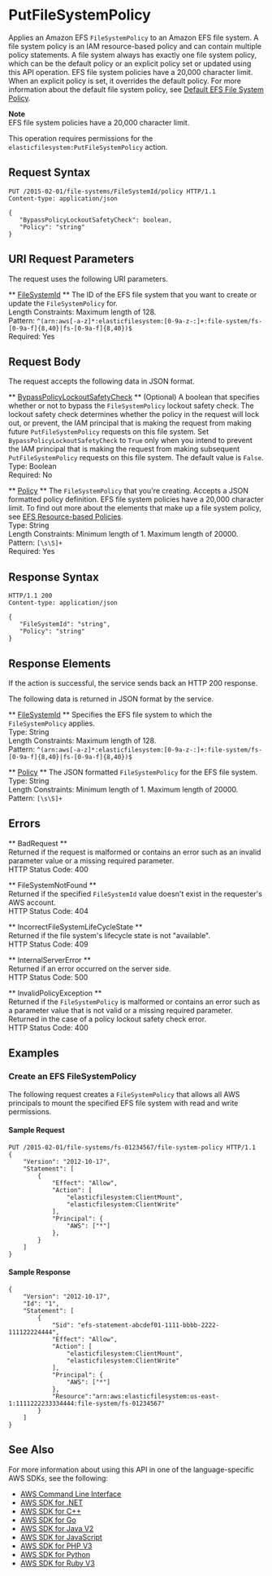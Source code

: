 # PutFileSystemPolicy<a name="API_PutFileSystemPolicy"></a>

Applies an Amazon EFS `FileSystemPolicy` to an Amazon EFS file system\. A file system policy is an IAM resource\-based policy and can contain multiple policy statements\. A file system always has exactly one file system policy, which can be the default policy or an explicit policy set or updated using this API operation\. EFS file system policies have a 20,000 character limit\. When an explicit policy is set, it overrides the default policy\. For more information about the default file system policy, see [Default EFS File System Policy](https://docs.aws.amazon.com/efs/latest/ug/iam-access-control-nfs-efs.html#default-filesystempolicy)\. 

**Note**  
EFS file system policies have a 20,000 character limit\.

This operation requires permissions for the `elasticfilesystem:PutFileSystemPolicy` action\.

## Request Syntax<a name="API_PutFileSystemPolicy_RequestSyntax"></a>

```
PUT /2015-02-01/file-systems/FileSystemId/policy HTTP/1.1
Content-type: application/json

{
   "BypassPolicyLockoutSafetyCheck": boolean,
   "Policy": "string"
}
```

## URI Request Parameters<a name="API_PutFileSystemPolicy_RequestParameters"></a>

The request uses the following URI parameters\.

 ** [FileSystemId](#API_PutFileSystemPolicy_RequestSyntax) **   <a name="efs-PutFileSystemPolicy-request-FileSystemId"></a>
The ID of the EFS file system that you want to create or update the `FileSystemPolicy` for\.  
Length Constraints: Maximum length of 128\.  
Pattern: `^(arn:aws[-a-z]*:elasticfilesystem:[0-9a-z-:]+:file-system/fs-[0-9a-f]{8,40}|fs-[0-9a-f]{8,40})$`   
Required: Yes

## Request Body<a name="API_PutFileSystemPolicy_RequestBody"></a>

The request accepts the following data in JSON format\.

 ** [BypassPolicyLockoutSafetyCheck](#API_PutFileSystemPolicy_RequestSyntax) **   <a name="efs-PutFileSystemPolicy-request-BypassPolicyLockoutSafetyCheck"></a>
\(Optional\) A boolean that specifies whether or not to bypass the `FileSystemPolicy` lockout safety check\. The lockout safety check determines whether the policy in the request will lock out, or prevent, the IAM principal that is making the request from making future `PutFileSystemPolicy` requests on this file system\. Set `BypassPolicyLockoutSafetyCheck` to `True` only when you intend to prevent the IAM principal that is making the request from making subsequent `PutFileSystemPolicy` requests on this file system\. The default value is `False`\.   
Type: Boolean  
Required: No

 ** [Policy](#API_PutFileSystemPolicy_RequestSyntax) **   <a name="efs-PutFileSystemPolicy-request-Policy"></a>
The `FileSystemPolicy` that you're creating\. Accepts a JSON formatted policy definition\. EFS file system policies have a 20,000 character limit\. To find out more about the elements that make up a file system policy, see [EFS Resource\-based Policies](https://docs.aws.amazon.com/efs/latest/ug/access-control-overview.html#access-control-manage-access-intro-resource-policies)\.   
Type: String  
Length Constraints: Minimum length of 1\. Maximum length of 20000\.  
Pattern: `[\s\S]+`   
Required: Yes

## Response Syntax<a name="API_PutFileSystemPolicy_ResponseSyntax"></a>

```
HTTP/1.1 200
Content-type: application/json

{
   "FileSystemId": "string",
   "Policy": "string"
}
```

## Response Elements<a name="API_PutFileSystemPolicy_ResponseElements"></a>

If the action is successful, the service sends back an HTTP 200 response\.

The following data is returned in JSON format by the service\.

 ** [FileSystemId](#API_PutFileSystemPolicy_ResponseSyntax) **   <a name="efs-PutFileSystemPolicy-response-FileSystemId"></a>
Specifies the EFS file system to which the `FileSystemPolicy` applies\.  
Type: String  
Length Constraints: Maximum length of 128\.  
Pattern: `^(arn:aws[-a-z]*:elasticfilesystem:[0-9a-z-:]+:file-system/fs-[0-9a-f]{8,40}|fs-[0-9a-f]{8,40})$` 

 ** [Policy](#API_PutFileSystemPolicy_ResponseSyntax) **   <a name="efs-PutFileSystemPolicy-response-Policy"></a>
The JSON formatted `FileSystemPolicy` for the EFS file system\.  
Type: String  
Length Constraints: Minimum length of 1\. Maximum length of 20000\.  
Pattern: `[\s\S]+` 

## Errors<a name="API_PutFileSystemPolicy_Errors"></a>

 ** BadRequest **   
Returned if the request is malformed or contains an error such as an invalid parameter value or a missing required parameter\.  
HTTP Status Code: 400

 ** FileSystemNotFound **   
Returned if the specified `FileSystemId` value doesn't exist in the requester's AWS account\.  
HTTP Status Code: 404

 ** IncorrectFileSystemLifeCycleState **   
Returned if the file system's lifecycle state is not "available"\.  
HTTP Status Code: 409

 ** InternalServerError **   
Returned if an error occurred on the server side\.  
HTTP Status Code: 500

 ** InvalidPolicyException **   
Returned if the `FileSystemPolicy` is malformed or contains an error such as a parameter value that is not valid or a missing required parameter\. Returned in the case of a policy lockout safety check error\.  
HTTP Status Code: 400

## Examples<a name="API_PutFileSystemPolicy_Examples"></a>

### Create an EFS FileSystemPolicy<a name="API_PutFileSystemPolicy_Example_1"></a>

The following request creates a `FileSystemPolicy` that allows all AWS principals to mount the specified EFS file system with read and write permissions\.

#### Sample Request<a name="API_PutFileSystemPolicy_Example_1_Request"></a>

```
PUT /2015-02-01/file-systems/fs-01234567/file-system-policy HTTP/1.1
{
    "Version": "2012-10-17",
    "Statement": [
        {
            "Effect": "Allow",
            "Action": [
                "elasticfilesystem:ClientMount",
                "elasticfilesystem:ClientWrite"
            ],
            "Principal": {
                "AWS": ["*"]
            },
        }
    ]
}
```

#### Sample Response<a name="API_PutFileSystemPolicy_Example_1_Response"></a>

```
{
    "Version": "2012-10-17",
    "Id": "1",
    "Statement": [
        {
            "Sid": "efs-statement-abcdef01-1111-bbbb-2222-111122224444",
            "Effect": "Allow",
            "Action": [
                "elasticfilesystem:ClientMount",
                "elasticfilesystem:ClientWrite"
            ],
            "Principal": {
                "AWS": ["*"]
            },
            "Resource":"arn:aws:elasticfilesystem:us-east-1:1111222233334444:file-system/fs-01234567"
        }
    ]
}
```

## See Also<a name="API_PutFileSystemPolicy_SeeAlso"></a>

For more information about using this API in one of the language\-specific AWS SDKs, see the following:
+  [AWS Command Line Interface](https://docs.aws.amazon.com/goto/aws-cli/elasticfilesystem-2015-02-01/PutFileSystemPolicy) 
+  [AWS SDK for \.NET](https://docs.aws.amazon.com/goto/DotNetSDKV3/elasticfilesystem-2015-02-01/PutFileSystemPolicy) 
+  [AWS SDK for C\+\+](https://docs.aws.amazon.com/goto/SdkForCpp/elasticfilesystem-2015-02-01/PutFileSystemPolicy) 
+  [AWS SDK for Go](https://docs.aws.amazon.com/goto/SdkForGoV1/elasticfilesystem-2015-02-01/PutFileSystemPolicy) 
+  [AWS SDK for Java V2](https://docs.aws.amazon.com/goto/SdkForJavaV2/elasticfilesystem-2015-02-01/PutFileSystemPolicy) 
+  [AWS SDK for JavaScript](https://docs.aws.amazon.com/goto/AWSJavaScriptSDK/elasticfilesystem-2015-02-01/PutFileSystemPolicy) 
+  [AWS SDK for PHP V3](https://docs.aws.amazon.com/goto/SdkForPHPV3/elasticfilesystem-2015-02-01/PutFileSystemPolicy) 
+  [AWS SDK for Python](https://docs.aws.amazon.com/goto/boto3/elasticfilesystem-2015-02-01/PutFileSystemPolicy) 
+  [AWS SDK for Ruby V3](https://docs.aws.amazon.com/goto/SdkForRubyV3/elasticfilesystem-2015-02-01/PutFileSystemPolicy) 